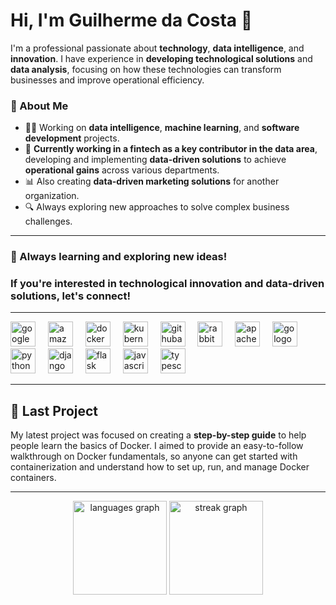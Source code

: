 # Hi, I'm Guilherme da Costa 👋  

I'm a professional passionate about **technology**, **data intelligence**, and **innovation**. I have experience in **developing technological solutions** and **data analysis**, focusing on how these technologies can transform businesses and improve operational efficiency.  

### 🚀 About Me  

- 👨‍💻 Working on **data intelligence**, **machine learning**, and **software development** projects.  
- 💼 **Currently working in a fintech as a key contributor in the data area**, developing and implementing **data-driven solutions** to achieve **operational gains** across various departments.  
- 📊 Also creating **data-driven marketing solutions** for another organization.  
- 🔍 Always exploring new approaches to solve complex business challenges.  

---  

### 🌱 Always learning and exploring new ideas!  

### If you're interested in **technological innovation** and **data-driven solutions**, let's connect!  

---  

<div align="left">  
  <img src="https://skillicons.dev/icons?i=gcp" height="40" alt="googlecloud logo" />  
  <img width="12" />  
  <img src="https://skillicons.dev/icons?i=aws" height="40" alt="amazonwebservices logo" />  
  <img width="12" />  
  <img src="https://skillicons.dev/icons?i=docker" height="40" alt="docker logo" />  
  <img width="12" />  
  <img src="https://skillicons.dev/icons?i=kubernetes" height="40" alt="kubernetes logo" />  
  <img width="12" />  
  <img src="https://cdn.simpleicons.org/githubactions/2088FF" height="40" alt="githubactions logo" />  
  <img width="12" />  
  <img src="https://skillicons.dev/icons?i=rabbitmq" height="40" alt="rabbitmq logo" />  
  <img width="12" />  
  <img src="https://skillicons.dev/icons?i=kafka" height="40" alt="apachekafka logo" />  
  <img width="12" />  
  <img src="https://skillicons.dev/icons?i=go" height="40" alt="go logo" />  
  <img width="12" />  
  <img src="https://skillicons.dev/icons?i=py" height="40" alt="python logo" />  
  <img width="12" />  
  <img src="https://skillicons.dev/icons?i=django" height="40" alt="django logo" />  
  <img width="12" />  
  <img src="https://skillicons.dev/icons?i=flask" height="40" alt="flask logo" />  
  <img width="12" />  
  <img src="https://skillicons.dev/icons?i=js" height="40" alt="javascript logo" />  
  <img width="12" />  
  <img src="https://skillicons.dev/icons?i=ts" height="40" alt="typescript logo" />  
</div>  

---  

## 🚀 Last Project  

My latest project was focused on creating a **step-by-step guide** to help people learn the basics of Docker. I aimed to provide an easy-to-follow walkthrough on Docker fundamentals, so anyone can get started with containerization and understand how to set up, run, and manage Docker containers.  

---  

<div align="center">  
  <img src="https://github-readme-stats.vercel.app/api/top-langs?username=Guilherme-daCosta&locale=en&hide_title=false&layout=compact&card_width=420&langs_count=5&theme=monokai&hide_border=true&order=2" height="150" alt="languages graph" />  
  <img src="https://streak-stats.demolab.com?user=Guilherme-daCosta&locale=en&mode=daily&theme=monokai&hide_border=true&border_radius=5&order=3" height="150" alt="streak graph" />  
</div>
